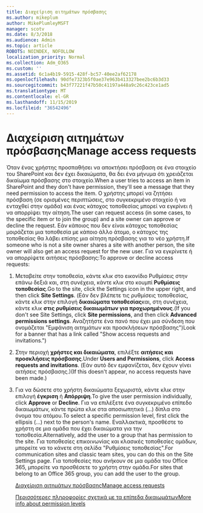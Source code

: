 ```yaml
---
title: Διαχείριση αιτημάτων πρόσβασης
ms.author: mikeplum
author: MikePlumleyMSFT
manager: scotv
ms.date: 8/3/2018
ms.audience: Admin
ms.topic: article
ROBOTS: NOINDEX, NOFOLLOW
localization_priority: Normal
ms.collection: Adm_O365
ms.custom: ''
ms.assetid: 6c1a4b19-5915-428f-bc57-40ee2af62178
ms.openlocfilehash: 90dfe7323b5f0ae37e963b413327bee2bc6b3d33
ms.sourcegitcommit: b43f77221f47b50c41197a448a9c26c423ce1ad5
ms.translationtype: MT
ms.contentlocale: el-GR
ms.lasthandoff: 11/15/2019
ms.locfileid: "36542496"
---
```

# <a name="manage-access-requests"></a><span data-ttu-id="14a4d-102">Διαχείριση αιτημάτων πρόσβασης</span><span class="sxs-lookup"><span data-stu-id="14a4d-102">Manage access requests</span></span>

<span data-ttu-id="14a4d-103">Όταν ένας χρήστης προσπαθήσει να αποκτήσει πρόσβαση σε ένα στοιχείο του SharePoint και δεν έχει δικαιώματα, θα δει ένα μήνυμα ότι χρειάζεται δικαίωμα πρόσβασης στο στοιχείο.</span><span class="sxs-lookup"><span data-stu-id="14a4d-103">When a user tries to access an item in SharePoint and they don't have permission, they'll see a message that they need permission to access the item.</span></span> <span data-ttu-id="14a4d-104">Ο χρήστης μπορεί να ζητήσει πρόσβαση (σε ορισμένες περιπτώσεις, στο συγκεκριμένο στοιχείο ή να ενταχθεί στην ομάδα) και ένας κάτοχος τοποθεσίας μπορεί να εγκρίνει ή να απορρίψει την αίτηση.</span><span class="sxs-lookup"><span data-stu-id="14a4d-104">The user can request access (in some cases, to the specific item or to join the group) and a site owner can approve or decline the request.</span></span> <span data-ttu-id="14a4d-105">Εάν κάποιος που δεν είναι κάτοχος τοποθεσίας μοιράζεται μια τοποθεσία με κάποιο άλλο άτομο, ο κάτοχος της τοποθεσίας θα λάβει επίσης μια αίτηση πρόσβασης για το νέο χρήστη.</span><span class="sxs-lookup"><span data-stu-id="14a4d-105">If someone who is not a site owner shares a site with another person, the site owner will also get an access request for the new user.</span></span> <span data-ttu-id="14a4d-106">Για να εγκρίνετε ή να απορρίψετε αιτήσεις πρόσβασης:</span><span class="sxs-lookup"><span data-stu-id="14a4d-106">To approve or decline access requests:</span></span>
  
1. <span data-ttu-id="14a4d-107">Μεταβείτε στην τοποθεσία, κάντε κλικ στο εικονίδιο Ρυθμίσεις στην επάνω δεξιά και, στη συνέχεια, κάντε κλικ στο κουμπί **Ρυθμίσεις τοποθεσίας**.</span><span class="sxs-lookup"><span data-stu-id="14a4d-107">Go to the site, click the Settings icon in the upper right, and then click **Site Settings**.</span></span> <span data-ttu-id="14a4d-108">(Εάν δεν βλέπετε τις ρυθμίσεις τοποθεσίας, κάντε κλικ στην επιλογή **δικαιώματα τοποθεσίας**και, στη συνέχεια, κάντε κλικ **στις ρυθμίσεις δικαιωμάτων για προχωρημένους**.</span><span class="sxs-lookup"><span data-stu-id="14a4d-108">(If you don't see Site Settings, click **Site permissions**, and then click **Advanced permissions settings**.</span></span> <span data-ttu-id="14a4d-109">Αναζητήστε ένα πανό που έχει μια σύνδεση που ονομάζεται "Εμφάνιση αιτημάτων και προσκλήσεων πρόσβασης")</span><span class="sxs-lookup"><span data-stu-id="14a4d-109">Look for a banner that has a link called "Show access requests and invitations.")</span></span>
    
2. <span data-ttu-id="14a4d-110">Στην περιοχή **χρήστες και δικαιώματα**, επιλέξτε **αιτήσεις και προσκλήσεις πρόσβασης**.</span><span class="sxs-lookup"><span data-stu-id="14a4d-110">Under **Users and Permissions**, click **Access requests and invitations**.</span></span> <span data-ttu-id="14a4d-111">(Εάν αυτό δεν εμφανίζεται, δεν έχουν γίνει αιτήσεις πρόσβασης.)</span><span class="sxs-lookup"><span data-stu-id="14a4d-111">(If this doesn't appear, no access requests have been made.)</span></span>
    
3. <span data-ttu-id="14a4d-112">Για να δώσετε στο χρήστη δικαιώματα ξεχωριστά, κάντε κλικ στην επιλογή **έγκριση** ή **Απόρριψη**.</span><span class="sxs-lookup"><span data-stu-id="14a4d-112">To give the user permission individually, click **Approve** or **Decline**.</span></span> <span data-ttu-id="14a4d-113">Για να επιλέξετε ένα συγκεκριμένο επίπεδο δικαιωμάτων, κάντε πρώτα κλικ στα αποσιωπητικά (...) δίπλα στο όνομα του ατόμου.</span><span class="sxs-lookup"><span data-stu-id="14a4d-113">To select a specific permission level, first click the ellipsis (...) next to the person's name.</span></span> <span data-ttu-id="14a4d-114">Εναλλακτικά, προσθέστε το χρήστη σε μια ομάδα που έχει δικαιώματα για την τοποθεσία.</span><span class="sxs-lookup"><span data-stu-id="14a4d-114">Alternatively, add the user to a group that has permission to the site.</span></span> <span data-ttu-id="14a4d-115">Για τοποθεσίες επικοινωνίας και κλασικές τοποθεσίες ομάδων, μπορείτε να το κάνετε στη σελίδα "Ρυθμίσεις τοποθεσίας".</span><span class="sxs-lookup"><span data-stu-id="14a4d-115">For communication sites and classic team sites, you can do this on the Site Settings page.</span></span> <span data-ttu-id="14a4d-116">Για τοποθεσίες που ανήκουν σε μια ομάδα του Office 365, μπορείτε να προσθέσετε το χρήστη στην ομάδα.</span><span class="sxs-lookup"><span data-stu-id="14a4d-116">For sites that belong to an Office 365 group, you can add the user to the group.</span></span>
    
    [<span data-ttu-id="14a4d-117">Διαχείριση αιτημάτων πρόσβασης</span><span class="sxs-lookup"><span data-stu-id="14a4d-117">Manage access requests </span></span>](https://go.microsoft.com/fwlink/?linkid=2008747)
    
    [<span data-ttu-id="14a4d-118">Περισσότερες πληροφορίες σχετικά με τα επίπεδα δικαιωμάτων</span><span class="sxs-lookup"><span data-stu-id="14a4d-118">More info about permission levels</span></span>](https://go.microsoft.com/fwlink/?linkid=867071)
    


